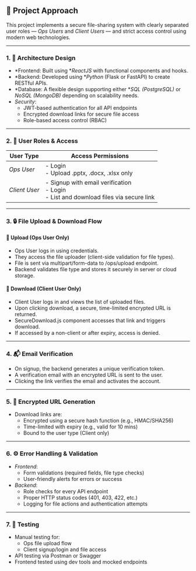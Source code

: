 ## 🚧 Project Approach

This project implements a secure file-sharing system with clearly separated user roles — *Ops Users* and *Client Users* — and strict access control using modern web technologies.

---

### 1. 🧱 Architecture Design

- *Frontend: Built using **ReactJS* with functional components and hooks.
- *Backend: Developed using **Python* (Flask or FastAPI) to create RESTful APIs.
- *Database: A flexible design supporting either **SQL (PostgreSQL)* or *NoSQL (MongoDB)* depending on scalability needs.
- *Security*:
  - JWT-based authentication for all API endpoints
  - Encrypted download links for secure file access
  - Role-based access control (RBAC)

---

### 2. 👤 User Roles & Access

| User Type     | Access Permissions                                  |
|---------------|-----------------------------------------------------|
| *Ops User*  | - Login<br>- Upload .pptx, .docx, .xlsx only |
| *Client User* | - Signup with email verification<br>- Login<br>- List and download files via secure link |

---

### 3. 🔒 File Upload & Download Flow

#### 🔼 Upload (Ops User Only)

- Ops User logs in using credentials.
- They access the file uploader (client-side validation for file types).
- File is sent via multipart/form-data to /ops/upload endpoint.
- Backend validates file type and stores it securely in server or cloud storage.

#### 🔽 Download (Client User Only)

- Client User logs in and views the list of uploaded files.
- Upon clicking download, a secure, time-limited encrypted URL is returned.
- SecureDownload.js component accesses that link and triggers download.
- If accessed by a non-client or after expiry, access is denied.

---

### 4. 📬 Email Verification

- On signup, the backend generates a unique verification token.
- A verification email with an encrypted URL is sent to the user.
- Clicking the link verifies the email and activates the account.

---

### 5. 🔐 Encrypted URL Generation

- Download links are:
  - Encrypted using a secure hash function (e.g., HMAC/SHA256)
  - Time-limited with expiry (e.g., valid for 10 mins)
  - Bound to the user type (Client only)

---

### 6. ⚙ Error Handling & Validation

- *Frontend*:
  - Form validations (required fields, file type checks)
  - User-friendly alerts for errors or success
- *Backend*:
  - Role checks for every API endpoint
  - Proper HTTP status codes (401, 403, 422, etc.)
  - Logging for file actions and authentication attempts

---

### 7. 🧪 Testing

- Manual testing for:
  - Ops file upload flow
  - Client signup/login and file access
- API testing via Postman or Swagger
- Frontend tested using dev tools and mocked endpoints
